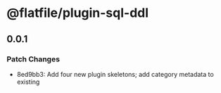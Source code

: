 # @flatfile/plugin-sql-ddl

## 0.0.1

### Patch Changes

- 8ed9bb3: Add four new plugin skeletons; add category metadata to existing
